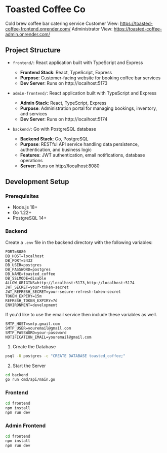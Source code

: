 ﻿# Toasted Coffee Co

Cold brew coffee bar catering service
Customer View:
https://toasted-coffee-frontend.onrender.com/
Administrator View:
https://toasted-coffee-admin.onrender.com/

## Project Structure

- `frontend/`: React application built with TypeScript and Express

  - **Frontend Stack**: React, TypeScript, Express
  - **Purpose**: Customer-facing website for booking coffee bar services
  - **Dev Server**: Runs on http://localhost:5173

- `admin-frontend/`: React application built with TypeScript and Express

  - **Admin Stack**: React, TypeScript, Express
  - **Purpose**: Administration portal for managing bookings, inventory, and services
  - **Dev Server**: Runs on http://localhost:5174

- `backend/`: Go with PostgreSQL database
  - **Backend Stack**: Go, PostgreSQL
  - **Purpose**: RESTful API service handling data persistence, authentication, and business logic
  - **Features**: JWT authentication, email notifications, database operations
  - **Server**: Runs on http://localhost:8080

## Development Setup

### Prerequisites

- Node.js 18+
- Go 1.22+
- PostgreSQL 14+

### Backend

Create a `.env` file in the backend directory with the following variables:

```env
PORT=8080
DB_HOST=localhost
DB_PORT=5432
DB_USER=postgres
DB_PASSWORD=postgres
DB_NAME=toasted_coffee
DB_SSLMODE=disable
ALLOW_ORIGINS=http://localhost:5173,http://localhost:5174
JWT_SECRET=your-token-secret
JWT_REFRESH_SECRET=your-secure-refresh-token-secret
TOKEN_EXPIRY=15m
REFRESH_TOKEN_EXPIRY=7d
ENVIRONMENT=development
```

If you'd like to use the email service then include these variables as well.

```env
SMTP_HOST=smtp.gmail.com
SMTP_USER=youremail@gmail.com
SMTP_PASSWORD=your-password
NOTIFICATION_EMAIL=youremail@gmail.com
```

1. Create the Database

```bash
psql -U postgres -c "CREATE DATABASE toasted_coffee;"
```

2. Start the Server

```bash
cd backend
go run cmd/api/main.go
```

### Frontend

```bash
cd frontend
npm install
npm run dev
```

### Admin Frontend

```bash
cd frontend
npm install
npm run dev
```
